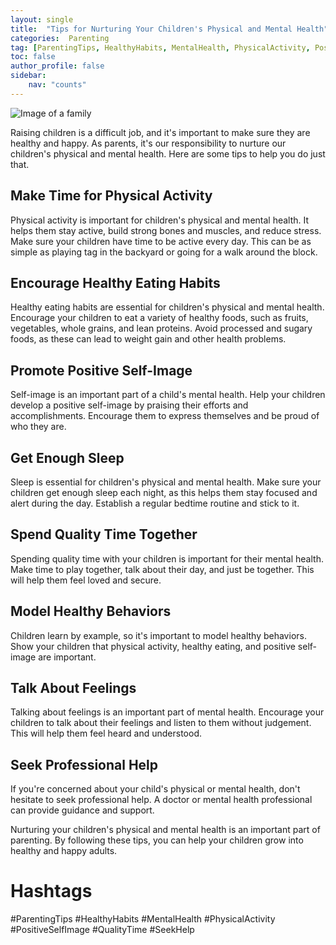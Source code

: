 ```yaml
---
layout: single
title:  "Tips for Nurturing Your Children's Physical and Mental Health"
categories:  Parenting
tag: [ParentingTips, HealthyHabits, MentalHealth, PhysicalActivity, PositiveSelfImage, QualityTime, SeekHelp, ]
toc: false
author_profile: false
sidebar:
    nav: "counts"
---
```

    
![Image of a family](https://images.pexels.com/photos/1445447/pexels-photo-1445447.jpeg?auto=compress&cs=tinysrgb&dpr=2&h=650&w=940)

Raising children is a difficult job, and it's important to make sure they are healthy and happy. As parents, it's our responsibility to nurture our children's physical and mental health. Here are some tips to help you do just that.

## Make Time for Physical Activity

Physical activity is important for children's physical and mental health. It helps them stay active, build strong bones and muscles, and reduce stress. Make sure your children have time to be active every day. This can be as simple as playing tag in the backyard or going for a walk around the block.

## Encourage Healthy Eating Habits

Healthy eating habits are essential for children's physical and mental health. Encourage your children to eat a variety of healthy foods, such as fruits, vegetables, whole grains, and lean proteins. Avoid processed and sugary foods, as these can lead to weight gain and other health problems.

## Promote Positive Self-Image

Self-image is an important part of a child's mental health. Help your children develop a positive self-image by praising their efforts and accomplishments. Encourage them to express themselves and be proud of who they are.

## Get Enough Sleep

Sleep is essential for children's physical and mental health. Make sure your children get enough sleep each night, as this helps them stay focused and alert during the day. Establish a regular bedtime routine and stick to it.

## Spend Quality Time Together

Spending quality time with your children is important for their mental health. Make time to play together, talk about their day, and just be together. This will help them feel loved and secure.

## Model Healthy Behaviors

Children learn by example, so it's important to model healthy behaviors. Show your children that physical activity, healthy eating, and positive self-image are important.

## Talk About Feelings

Talking about feelings is an important part of mental health. Encourage your children to talk about their feelings and listen to them without judgement. This will help them feel heard and understood.

## Seek Professional Help

If you're concerned about your child's physical or mental health, don't hesitate to seek professional help. A doctor or mental health professional can provide guidance and support.

Nurturing your children's physical and mental health is an important part of parenting. By following these tips, you can help your children grow into healthy and happy adults.

# Hashtags

#ParentingTips #HealthyHabits #MentalHealth #PhysicalActivity #PositiveSelfImage #QualityTime #SeekHelp
